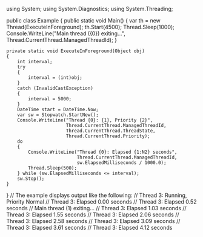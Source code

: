 
using System;
using System.Diagnostics;
using System.Threading;

public class Example
{
    public static void Main()
    {
        var th = new Thread(ExecuteInForeground);
        th.Start(4500);
        Thread.Sleep(1000);
        Console.WriteLine("Main thread ({0}) exiting...",
                          Thread.CurrentThread.ManagedThreadId);
    }

    private static void ExecuteInForeground(Object obj)
    {
        int interval;
        try
        {
            interval = (int)obj;
        }
        catch (InvalidCastException)
        {
            interval = 5000;
        }
        DateTime start = DateTime.Now;
        var sw = Stopwatch.StartNew();
        Console.WriteLine("Thread {0}: {1}, Priority {2}",
                          Thread.CurrentThread.ManagedThreadId,
                          Thread.CurrentThread.ThreadState,
                          Thread.CurrentThread.Priority);
        do
        {
            Console.WriteLine("Thread {0}: Elapsed {1:N2} seconds",
                              Thread.CurrentThread.ManagedThreadId,
                              sw.ElapsedMilliseconds / 1000.0);
            Thread.Sleep(500);
        } while (sw.ElapsedMilliseconds <= interval);
        sw.Stop();
    }
}
// The example displays output like the following:
//       Thread 3: Running, Priority Normal
//       Thread 3: Elapsed 0.00 seconds
//       Thread 3: Elapsed 0.52 seconds
//       Main thread (1) exiting...
//       Thread 3: Elapsed 1.03 seconds
//       Thread 3: Elapsed 1.55 seconds
//       Thread 3: Elapsed 2.06 seconds
//       Thread 3: Elapsed 2.58 seconds
//       Thread 3: Elapsed 3.09 seconds
//       Thread 3: Elapsed 3.61 seconds
//       Thread 3: Elapsed 4.12 seconds
